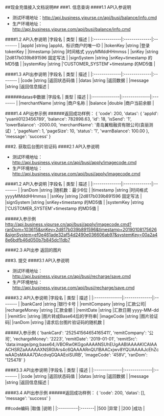 ##现金充值接入文档说明##
###1. 信息查询
####1.1 API入参说明
- 测试环境地址：http://api.business.yipurse.cn/api/busi/balance/info.cmd
- 生产环境地址：http://api.business.yipurse.com/api/busi/balance/info.cmd

####1.2 API入参说明
|字段名 			|	类型 		| 描述 	  	|
|:--------------|:--------------|:--------	|
|appId			|string 		|appId，标识商户的唯一ID 	|
|tokenKey		|string 		|登录tokenKey 	|
|timestamp		|string 		|时间格式 yyyyMMddHHmmss 	|
|snKey			|string 		|2d817b039b891596 固定写法 	|
|signSystem		|string 		|snKey+timestamp 的MD5值 	|
|systemKey		|string 		|'CUSTOMER_SYSTEM'+timestamp 的MD5值 	|

    
####1.3 API出参说明
|字段名 			|	类型 		| 描述 	  	|
|:--------------|:--------------|:--------	|
|code		|string 		|返回状态码值 	|
|datas		|string 		|返回数据 	|
|message		|string 		|返回信息描述 	|

######datas中数据
|字段名 			|	类型 		| 描述 	  	|
|:--------------|:--------------|:--------	|
|merchantName	|string 		|商户名称 	|
|balance		|double 		|商户当前余额 	|


####1.4 API出参示例
######返回成功样例：
	{
		'code': 200,
		'datas': {
			'appId': 'yuanli0123456789',
			'balance': 782898.63,
			'id': 18,
			'isSend': '1',
			'lowerBalance': -2000.00,
			'merchantName': '青岛翼租融资有限公司(袁丽测试）',
			'pageNum': 1,
			'pageSize': 10,
			'status': '1',
			'warnBalance': 100.00
		},
		'message': 'success'
	}



###2. 获取后台图片验证码
####2.1 API入参说明
- 测试环境地址：http://api.business.yipurse.cn/api/busi/apply/imagecode.cmd
- 生产环境地址：http://api.business.yipurse.com/api/busi/apply/imagecode.cmd

####1.2 API入参说明
|字段名 			|	类型 		| 描述 	  	|
|:--------------|:--------------|:--------	|
|ranDom			|string 		|随机数：最少6位 	|
|timestamp		|string 		|时间格式 yyyyMMddHHmmss 	|
|snKey			|string 		|2d817b039b891596 固定写法 	|
|signSystem		|string 		|snKey+timestamp 的MD5值 	|
|systemKey		|string 		|'CUSTOMER_SYSTEM'+timestamp 的MD5值 	|

#####入参示例
	http://api.business.yipurse.cn/api/busi/apply/imagecode.cmd?ranDom=103615&snKey=2d817b039b891596&timestamp=20190108175626&signSystem=ef0e461ade32af54d2490e036606ab97&systemKey=00a2a48e6bdfb46d050b7b845dc11db7

    
####2.3 API出参
	返回的图片




###3. 提交
####3.1 API入参说明
- 测试环境地址：http://api.business.yipurse.cn/api/busi/recharge/save.cmd
- 生产环境地址：http://api.business.yipurse.com/api/busi/recharge/save.cmd

####3.2 API入参说明
|字段名 			|	类型 		| 描述 	  	|
|:--------------|:--------------|:--------	|
|bankCard		|string 		|银行卡号 	|
|remitCompany		|string 		|汇款公司|
|rechargeMoney		|string 		|汇款金额 	|
|remitDate		|string 		|汇款日期  yyyy-MM-dd	|
|remitSrc		|string 		|图片转成Base64后的字符串|
|imageCode		|string 		|图片验证码|
|ranDom			|string 		|请求后台图片验证码的随机数 	|



#####入参示例
	{
		'bankCard': '252541564654165411',
		'remitCompany': '公司',
		'rechargeMoney': '2223',
		'remitDate': '2019-01-01',
		'remitSrc': 'data:image/png;base64,iVBORw0KGgoAAAANSUhEUgAABIAAAAKICAIAAACHSRZaAAAAAXNSR0IArs4c6QAAAARnQU1BAACxjwv8YQUAAAAJcEhZcwAADsMAAA7DAcdvqGQAAEolSURB',
		'imageCode': '458V',
		'ranDom': '125478'
	}

    
####3.3 API出参说明
|字段名 			|	类型 		| 描述 	  	|
|:--------------|:--------------|:--------	|
|code		|string 		|返回状态码值 	|
|datas		|string 		|返回数据 	|
|message		|string 		|返回信息描述 	|


####3.4 API出参示例
######返回成功样例：
    {
    'code': 200,
    'datas': [],
    'message': 'success'
	}




##code编码
|取值		|说明 	 |
|:----------|:-------|
|500		|异常	 |
|200		|成功	 |